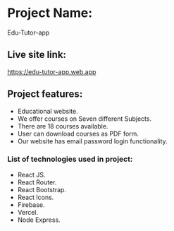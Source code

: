 # Project Name:

Edu-Tutor-app

## Live site link:

https://edu-tutor-app.web.app

## Project features:
- Educational website.
- We offer courses on Seven different Subjects.
- There are 18 courses available.
- User can download courses as PDF form.
- Our website has email password login functionality.

### List of technologies used in project:
- React JS.
- React Router.
- React Bootstrap.
- React Icons.
- Firebase.
- Vercel.
- Node Express.

